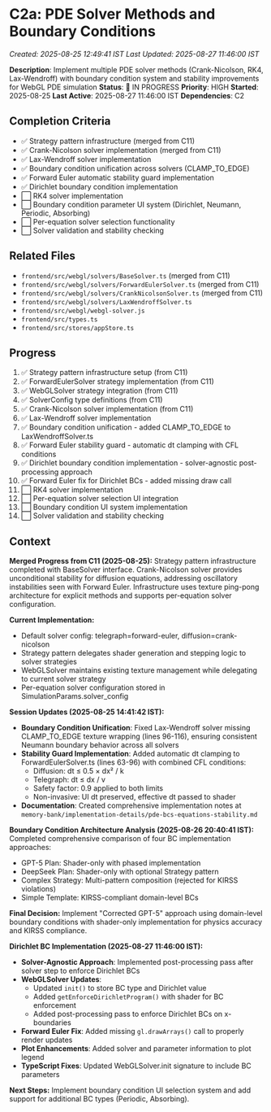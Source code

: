 # C2a: PDE Solver Methods and Boundary Conditions
*Created: 2025-08-25 12:49:41 IST*
*Last Updated: 2025-08-27 11:46:00 IST*

**Description**: Implement multiple PDE solver methods (Crank-Nicolson, RK4, Lax-Wendroff) with boundary condition system and stability improvements for WebGL PDE simulation
**Status**: 🔄 IN PROGRESS **Priority**: HIGH
**Started**: 2025-08-25
**Last Active**: 2025-08-27 11:46:00 IST
**Dependencies**: C2

## Completion Criteria
- ✅ Strategy pattern infrastructure (merged from C11)
- ✅ Crank-Nicolson solver implementation (merged from C11)
- ✅ Lax-Wendroff solver implementation
- ✅ Boundary condition unification across solvers (CLAMP_TO_EDGE)
- ✅ Forward Euler automatic stability guard implementation
- ✅ Dirichlet boundary condition implementation
- ⬜ RK4 solver implementation
- ⬜ Boundary condition parameter UI system (Dirichlet, Neumann, Periodic, Absorbing)
- ⬜ Per-equation solver selection functionality
- ⬜ Solver validation and stability checking

## Related Files
- `frontend/src/webgl/solvers/BaseSolver.ts` (merged from C11)
- `frontend/src/webgl/solvers/ForwardEulerSolver.ts` (merged from C11)
- `frontend/src/webgl/solvers/CrankNicolsonSolver.ts` (merged from C11)
- `frontend/src/webgl/solvers/LaxWendroffSolver.ts`
- `frontend/src/webgl/webgl-solver.js`
- `frontend/src/types.ts`
- `frontend/src/stores/appStore.ts`

## Progress
1. ✅ Strategy pattern infrastructure setup (from C11)
2. ✅ ForwardEulerSolver strategy implementation (from C11)
3. ✅ WebGLSolver strategy integration (from C11)
4. ✅ SolverConfig type definitions (from C11)
5. ✅ Crank-Nicolson solver implementation (from C11)
6. ✅ Lax-Wendroff solver implementation
7. ✅ Boundary condition unification - added CLAMP_TO_EDGE to LaxWendroffSolver.ts
8. ✅ Forward Euler stability guard - automatic dt clamping with CFL conditions
9. ✅ Dirichlet boundary condition implementation - solver-agnostic post-processing approach
10. ✅ Forward Euler fix for Dirichlet BCs - added missing draw call
11. ⬜ RK4 solver implementation
12. ⬜ Per-equation solver selection UI integration
13. ⬜ Boundary condition UI system implementation
14. ⬜ Solver validation and stability checking

## Context
**Merged Progress from C11 (2025-08-25):**
Strategy pattern infrastructure completed with BaseSolver interface. Crank-Nicolson solver provides unconditional stability for diffusion equations, addressing oscillatory instabilities seen with Forward Euler. Infrastructure uses texture ping-pong architecture for explicit methods and supports per-equation solver configuration.

**Current Implementation:**
- Default solver config: telegraph=forward-euler, diffusion=crank-nicolson
- Strategy pattern delegates shader generation and stepping logic to solver strategies
- WebGLSolver maintains existing texture management while delegating to current solver strategy
- Per-equation solver configuration stored in SimulationParams.solver_config

**Session Updates (2025-08-25 14:41:42 IST):**
- **Boundary Condition Unification**: Fixed Lax-Wendroff solver missing CLAMP_TO_EDGE texture wrapping (lines 96-116), ensuring consistent Neumann boundary behavior across all solvers
- **Stability Guard Implementation**: Added automatic dt clamping to ForwardEulerSolver.ts (lines 63-96) with combined CFL conditions:
  - Diffusion: dt ≤ 0.5 × dx² / k
  - Telegraph: dt ≤ dx / v  
  - Safety factor: 0.9 applied to both limits
  - Non-invasive: UI dt preserved, effective dt passed to shader
- **Documentation**: Created comprehensive implementation notes at `memory-bank/implementation-details/pde-bcs-equations-stability.md`

**Boundary Condition Architecture Analysis (2025-08-26 20:40:41 IST):**
Completed comprehensive comparison of four BC implementation approaches:
- GPT-5 Plan: Shader-only with phased implementation
- DeepSeek Plan: Shader-only with optional Strategy pattern
- Complex Strategy: Multi-pattern composition (rejected for KIRSS violations)
- Simple Template: KIRSS-compliant domain-level BCs

**Final Decision:** Implement "Corrected GPT-5" approach using domain-level boundary conditions with shader-only implementation for physics accuracy and KIRSS compliance.

**Dirichlet BC Implementation (2025-08-27 11:46:00 IST):**
- **Solver-Agnostic Approach**: Implemented post-processing pass after solver step to enforce Dirichlet BCs
- **WebGLSolver Updates**: 
  - Updated `init()` to store BC type and Dirichlet value
  - Added `getEnforceDirichletProgram()` with shader for BC enforcement
  - Added post-processing pass to enforce Dirichlet BCs on x-boundaries
- **Forward Euler Fix**: Added missing `gl.drawArrays()` call to properly render updates
- **Plot Enhancements**: Added solver and parameter information to plot legend
- **TypeScript Fixes**: Updated WebGLSolver.init signature to include BC parameters

**Next Steps:**
Implement boundary condition UI selection system and add support for additional BC types (Periodic, Absorbing).
